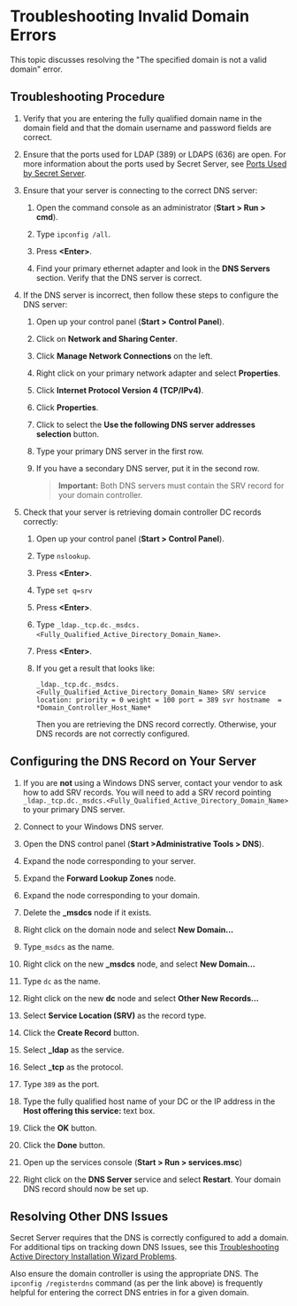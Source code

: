 [title]: # (Troubleshooting Invalid Domain Errors)
[tags]: # (troubleshooting, workaround, domain errors)
[priority]: # (1000)

# Troubleshooting Invalid Domain Errors

This topic discusses resolving the "The specified domain is not a valid domain" error.

## Troubleshooting Procedure

1. Verify that you are entering the fully qualified domain name in the domain field and that the domain username and password fields are correct. 

1. Ensure that the ports used for LDAP (389) or LDAPS (636) are open. For more information about the ports used by Secret Server, see [Ports Used by Secret Server](../../networking/secret-server-ports/index.md).

1. Ensure that your server is connecting to the correct DNS server: 

   1. Open the command console as an administrator (**Start \> Run \> cmd**).
 
   1. Type `ipconfig /all`.

   1. Press **\<Enter\>**.

   1. Find your primary ethernet adapter and look in the **DNS Servers** section. Verify that the DNS server is correct.

1. If the DNS server is incorrect, then follow these steps to configure the DNS server: 

   1. Open up your control panel (**Start \> Control Panel**).

   1. Click on **Network and Sharing Center**.

   1. Click **Manage Network Connections** on the left.

   1. Right click on your primary network adapter and select **Properties**.

   1. Click **Internet Protocol Version 4 (TCP/IPv4)**.

   1. Click **Properties**.

   1. Click to select the **Use the following DNS server addresses selection** button.

   1. Type your primary DNS server in the first row.

   1. If you have a secondary DNS server, put it in the second row. 

      > **Important:** Both DNS servers must contain the SRV record for your domain controller.

4. Check that your server is retrieving domain controller DC records correctly:

   1. Open up your control panel (**Start \> Control Panel**).

   1. Type `nslookup`.

   1. Press **\<Enter\>**.

   1. Type `set q=srv`

   1. Press **\<Enter\>**.

   1. Type `_ldap._tcp.dc._msdcs.<Fully_Qualified_Active_Directory_Domain_Name>`.

   1. Press **\<Enter\>**.

   1. If you get a result that looks like:

      `_ldap._tcp.dc._msdcs.<Fully_Qualified_Active_Directory_Domain_Name> SRV service location:
        priority = 0
        weight = 100
        port = 389
        svr hostname  = *Domain_Controller_Host_Name*`

      Then you are retrieving the DNS record correctly. Otherwise, your DNS records are not correctly configured.

## Configuring the DNS Record on Your Server


1. If you are **not** using a Windows DNS server, contact your vendor to ask how to add SRV records. You will need to add a SRV record pointing `_ldap._tcp.dc._msdcs.<Fully_Qualified_Active_Directory_Domain_Name>` to your primary DNS server.

1. Connect to your Windows DNS server.

1. Open the DNS control panel (**Start \>Administrative Tools \> DNS**).

1. Expand the node corresponding to your server.

1. Expand the **Forward Lookup Zones** node.

1. Expand the node corresponding to your domain.

1. Delete the **\_msdcs** node if it exists.

1. Right click on the domain node and select **New Domain...**

1. Type`_msdcs` as the name.

1. Right click on the new **\_msdcs** node, and select **New Domain...**

1. Type `dc` as the name.

1. Right click on the new **dc** node and select **Other New Records...**

1. Select **Service Location (SRV)** as the record type.

1. Click the **Create Record** button.

1. Select **\_ldap** as the service.

1. Select **\_tcp** as the protocol.

1. Type `389` as the port.

1. Type the fully qualified host name of your DC or the IP address in the **Host offering this service:** text box.

1. Click the **OK** button.

1. Click the **Done** button.

1. Open up the services console (**Start \> Run \> services.msc**)

1. Right click on the **DNS Server** service and select **Restart**. Your domain DNS record should now be set up.

## Resolving Other DNS Issues

Secret Server requires that the DNS is correctly configured to add a domain. For additional tips on tracking down DNS Issues, see this [Troubleshooting Active Directory Installation Wizard Problems](http://technet.microsoft.com/en-us/library/bb727058.aspx).

Also ensure the domain controller is using the appropriate DNS. The `ipconfig /registerdns` command (as per the link above) is frequently helpful for entering the correct DNS entries in for a given domain.

 